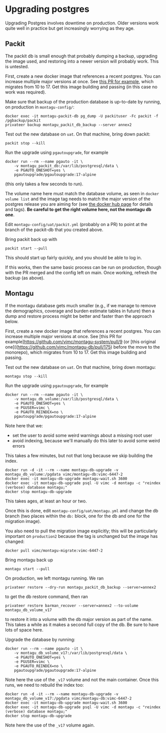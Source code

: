 # Upgrading postgres

Upgrading Postgres involves downtime on production.  Older versions work quite well in practice but get increasingly worrying as they age.

## Packit

The packit db is small enough that probably dumping a backup, upgrading the image used, and restoring into a newer version will probably work.  This is untested.

First, create a new docker image that references a recent postgres.  You can increase multiple major versions at once.  See [this PR for example](https://github.com/mrc-ide/packit/pull/247), which migrates from 10 to 17.  Get this image building and passing (in this case no work was required).

Make sure that backup of the production database is up-to-date by running, on production in `montagu-config/`:

```
docker exec -it montagu-packit-db pg_dump -U packituser -Fc packit -f /pgbackup/packit
privateer backup montagu_packit_db_backup --server annex2
```

Test out the new database on `uat`.  On that machine, bring down packit:

```
packit stop --kill
```

Run the upgrade using `pgautoupgrade`, for example

```
docker run --rm --name pgauto -it \
    -v montagu_packit_db:/var/lib/postgresql/data \
	-e PGAUTO_ONESHOT=yes \
    pgautoupgrade/pgautoupgrade:17-alpine
```

(this only takes a few seconds to run).

The volume name here must match the database volume, as seen in `docker volume list` and the image tag needs to match the major version of the postgres release you are aiming for (see [the docker hub page](https://hub.docker.com/r/pgautoupgrade/pgautoupgrade) for details and tags).  **Be careful to get the right volume here, not the montagu db one**.

Edit `montagu-config/uat/packit.yml` (probably on a PR) to point at the branch of the packit-db that you created above.

Bring packit back up with

```
packit start --pull
```

This should start up fairly quickly, and you should be able to log in.

If this works, then the same basic process can be run on production, though with the PR merged and the config left on main.  Once working, refresh the backup (as above).

## Montagu

If the montagu database gets much smaller (e.g., if we manage to remove the demographics, coverage and burden estimate tables in future) then a dump and restore process might be better and faster than the approach below.

First, create a new docker image that references a recent postgres.  You can increase multiple major versions at once.  See [this PR for example]https://github.com/vimc/montagu-system/pull/9 (or [this original one]((https://github.com/vimc/montagu-db/pull/175) before the move to the monorepo), which migrates from 10 to 17.  Get this image building and passing.


Test out the new database on `uat`.  On that machine, bring down montagu:

```
montagu stop --kill
```

Run the upgrade using `pgautoupgrade`, for example

```
docker run --rm --name pgauto -it \
    -v montagu_db_volume:/var/lib/postgresql/data \
	-e PGAUTO_ONESHOT=yes \
    -e PGUSER=vimc \
    -e PGAUTO_REINDEX=no \
    pgautoupgrade/pgautoupgrade:17-alpine
```

Note here that we:

* set the user to avoid some weird warnings about a missing root user
* avoid indexing, because we'll manually do this later to avoid some weird errors

This takes a few minutes, but not that long because we skip building the index.

```
docker run -d -it --rm --name montagu-db-upgrade -v montagu_db_volume:/pgdata vimc/montagu-db:vimc-6447-2
docker exec -it montagu-db-upgrade montagu-wait.sh 3600
docker exec -it montagu-db-upgrade psql -U vimc -d montagu -c "reindex (verbose) database montagu;"
docker stop montagu-db-upgrade
```

This takes ages, at least an hour or two.

Once this is done, edit `montagu-config/uat/montagu.yml` and change the db branch (two places within the `db:` block, one for the db and one for the migration image).

You also need to pull the migration image explicitly; this will be particularly important on `production2` because the tag is unchanged but the image has changed:

```
docker pull vimc/montagu-migrate:vimc-6447-2
```

Bring montagu back up

```
montagu start --pull
```

On production, we left montagu running.  We ran

```
privateer restore --dry-run montagu_packit_db_backup --server=annex2
```

to get the db restore command, then ran

```
privateer restore barman_recover --server=annex2 --to-volume montagu_db_volume_v17
```

to restore it into a volume with the db major version as part of the name.  This takes a while as it makes a second full copy of the db.  Be sure to have lots of space here.

Upgrade the database by running:

```
docker run --rm --name pgauto -it \
    -v montagu_db_volume_v17:/var/lib/postgresql/data \
	-e PGAUTO_ONESHOT=yes \
    -e PGUSER=vimc \
    -e PGAUTO_REINDEX=no \
    pgautoupgrade/pgautoupgrade:17-alpine
```

Note here the use of the `_v17` volume and not the main container.  Once this runs, we need to rebuild the index too:


```
docker run -d -it --rm --name montagu-db-upgrade -v montagu_db_volume_v17:/pgdata vimc/montagu-db:vimc-6447-2
docker exec -it montagu-db-upgrade montagu-wait.sh 3600
docker exec -it montagu-db-upgrade psql -U vimc -d montagu -c "reindex (verbose) database montagu;"
docker stop montagu-db-upgrade
```

Note here the use of the `_v17` volume again.
